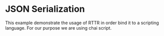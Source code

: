 JSON Serialization
==================

This example demonstrate the usage of RTTR in order bind it to a scripting language.
For our purpose we are using chai script.

